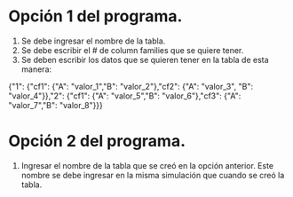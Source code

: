# Opción 1 del programa.

 1. Se debe ingresar el nombre de la tabla.
 2. Se debe escribir el # de column families que se quiere tener.
 3. Se deben escribir los datos que se quieren tener en la tabla de esta manera: 

 {"1": {"cf1": {"A": "valor_1","B": "valor_2"},"cf2": {"A": "valor_3", "B": "valor_4"}},"2": {"cf1": {"A": "valor_5","B": "valor_6"},"cf3": {"A": "valor_7","B": "valor_8"}}}

# Opción 2 del programa.

1. Ingresar el nombre de la tabla que se creó en la opción anterior. Este nombre se debe ingresar en la misma simulación que cuando se creó la tabla.
